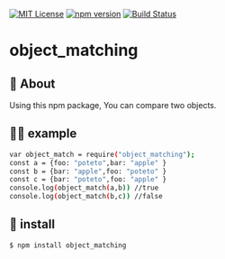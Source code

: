 [![MIT License](http://img.shields.io/badge/license-MIT-blue.svg?style=flat)](LICENSE)
[![npm version](https://badge.fury.io/js/object_matching.svg)](https://badge.fury.io/js/object_matching)
[![Build Status](https://travis-ci.org/katsuomi/object_matching.svg?branch=master)](https://travis-ci.org/katsuomi/object_matching)

# object_matching

## 💬 About

Using this npm package, You can compare two objects.

## 💁‍♂️ example

```bash
var object_match = require("object_matching");
const a = {foo: "poteto",bar: "apple" }
const b = {bar: "apple",foo: "poteto" }
const c = {bar: "poteto",foo: "apple" }
console.log(object_match(a,b)) //true
console.log(object_match(b,c)) //false
```

## 🔰 install
```bash
$ npm install object_matching
```
